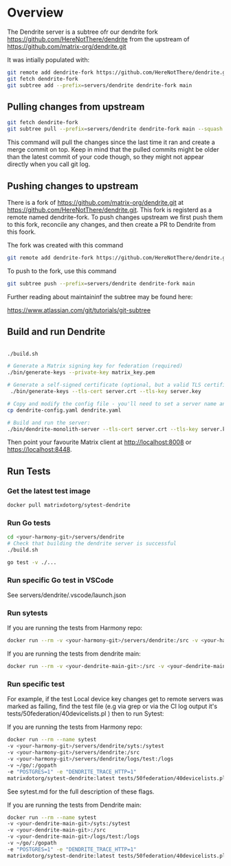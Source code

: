 # Overview

The Dendrite server is a subtree ofr our dendrite fork <https://github.com/HereNotThere/dendrite> from the upstream of <https://github.com/matrix-org/dendrite.git>

It was intially populated with:

```bash
git remote add dendrite-fork https://github.com/HereNotThere/dendrite.git
git fetch dendrite-fork
git subtree add --prefix=servers/dendrite dendrite-fork main
```

## Pulling changes from upstream

```bash
git fetch dendrite-fork
git subtree pull --prefix=servers/dendrite dendrite-fork main --squash
```

This command will pull the changes since the last time it ran and create a merge commit on top. Keep in mind that the pulled commits might be older than the latest commit of your code though, so they might not appear directly when you call git log.

## Pushing changes to upstream

There is a fork of <https://github.com/matrix-org/dendrite.git> at <https://github.com/HereNotThere/dendrite.git>. This fork is registerd as a remote named dendrite-fork. To push changes upstream we first push them to this fork, reconcile any changes, and then create a PR to Dendrite from this foork.

The fork was created with this command

```bash
git remote add dendrite-fork https://github.com/HereNotThere/dendrite.git
```

To push to the fork, use this command

```bash
git subtree push --prefix=servers/dendrite dendrite-fork main
```

Further reading about maintaininf the subtree may be found here:

<https://www.atlassian.com/git/tutorials/git-subtree>

## Build and run Dendrite

```bash

./build.sh

# Generate a Matrix signing key for federation (required)
./bin/generate-keys --private-key matrix_key.pem

# Generate a self-signed certificate (optional, but a valid TLS certificate is normally# needed for Matrix federation/clients to work properly!)
 ./bin/generate-keys --tls-cert server.crt --tls-key server.key

# Copy and modify the config file - you'll need to set a server name and paths to the keys# at the very least, along with setting up the database connection strings.
cp dendrite-config.yaml dendrite.yaml

# Build and run the server:
./bin/dendrite-monolith-server --tls-cert server.crt --tls-key server.key --config dendrite.yaml

```

Then point your favourite Matrix client at <http://localhost:8008> or <https://localhost:8448>.

## Run Tests

### Get the latest test image

```bash
docker pull matrixdotorg/sytest-dendrite
```

### Run Go tests

```bash
cd <your-harmony-git>/servers/dendrite
# Check that building the dendrite server is successful
./build.sh

go test -v ./...
```

### Run specific Go test in VSCode

See servers/dendrite/.vscode/launch.json

### Run sytests

If you are running the tests from Harmony repo:

```bash
docker run --rm -v <your-harmony-git>/servers/dendrite:/src -v <your-harmony-git>/servers/dendrite/logs/test:/logs matrixdotorg/sytest-dendrite
```

If you are running the tests from dendrite main:

```bash
docker run --rm -v <your-dendrite-main-git>:/src -v <your-dendrite-main-git>/logs/test:/logs matrixdotorg/sytest-dendrite
```

### Run specific test

For example, if the test Local device key changes get to remote servers was marked as failing, find the test file (e.g via grep or via the CI log output it's tests/50federation/40devicelists.pl ) then to run Sytest:

If you are running the tests from Harmony repo:

```bash
docker run --rm --name sytest
-v <your-harmony-git>/servers/dendrite/syts:/sytest
-v <your-harmony-git>/servers/dendrite:/src
-v <your-harmony-git>/servers/dendrite/logs/test:/logs
-v ~/go/:/gopath
-e "POSTGRES=1" -e "DENDRITE_TRACE_HTTP=1"
matrixdotorg/sytest-dendrite:latest tests/50federation/40devicelists.pl
```

See sytest.md for the full description of these flags.

If you are running the tests from Dendrite main:

```bash
docker run --rm --name sytest
-v <your-dendrite-main-git>/syts:/sytest
-v <your-dendrite-main-git>:/src
-v <your-dendrite-main-git>/logs/test:/logs
-v ~/go/:/gopath
-e "POSTGRES=1" -e "DENDRITE_TRACE_HTTP=1"
matrixdotorg/sytest-dendrite:latest tests/50federation/40devicelists.pl
```
